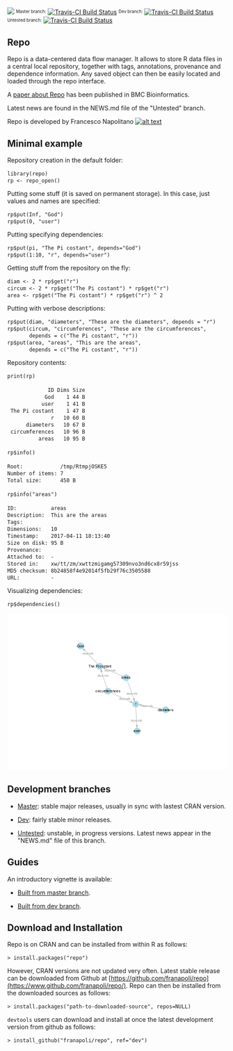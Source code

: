 [![](http://cranlogs.r-pkg.org/badges/repo)](https://cran.r-project.org/package=repo)
<sup><sub>Master branch:</sub></sup> [![Travis-CI Build Status](https://travis-ci.org/franapoli/repo.svg?branch=master)](https://travis-ci.org/franapoli/repo)
<sup><sub>Dev branch:</sub></sup> [![Travis-CI Build Status](https://travis-ci.org/franapoli/repo.svg?branch=dev)](https://travis-ci.org/franapoli/repo)
<sup><sub>Untested branch:</sub></sup> [![Travis-CI Build Status](https://travis-ci.org/franapoli/repo.svg?branch=untested)](https://travis-ci.org/franapoli/repo)
<!-- Grab your social icons from https://github.com/carlsednaoui/gitsocial -->
[1.2]: http://i.imgur.com/wWzX9uB.png (me on Twitter)
[1]: http://www.twitter.com/franapoli
<!-- Grab your social icons from https://github.com/carlsednaoui/gitsocial -->

## Repo

Repo is a data-centered data flow manager. It allows to store R data
files in a central local repository, together with tags, annotations,
provenance and dependence information. Any saved object can then be
easily located and loaded through the repo interface.

A [paper about Repo](http://rdcu.be/pklt) has been published in BMC
Bioinformatics.

Latest news are found in the NEWS.md file of the "Untested" branch.

Repo is developed by Francesco Napolitano [![alt text][1.2]][1]


## Minimal example

Repository creation in the default folder:

    library(repo)
    rp <- repo_open()

Putting some stuff (it is saved on permanent storage). In this case,
just values and names are specified:

    rp$put(Inf, "God")
    rp$put(0, "user")

Putting specifying dependencies:

    rp$put(pi, "The Pi costant", depends="God")
    rp$put(1:10, "r", depends="user")

Getting stuff from the repository on the fly:

    diam <- 2 * rp$get("r")
    circum <- 2 * rp$get("The Pi costant") * rp$get("r")
    area <- rp$get("The Pi costant") * rp$get("r") ^ 2

Putting with verbose descriptions:

    rp$put(diam, "diameters", "These are the diameters", depends = "r")
    rp$put(circum, "circumferences", "These are the circumferences",
           depends = c("The Pi costant", "r"))
    rp$put(area, "areas", "This are the areas",
           depends = c("The Pi costant", "r"))

Repository contents:

    print(rp)

                 ID Dims Size
                God    1 44 B
               user    1 41 B
     The Pi costant    1 47 B
                  r   10 60 B
          diameters   10 67 B
     circumferences   10 96 B
              areas   10 95 B

    rp$info()

    Root:            /tmp/RtmpjOSKE5 
    Number of items: 7 
    Total size:      450 B 

    rp$info("areas")

    ID:           areas
    Description:  This are the areas
    Tags:         
    Dimensions:   10
    Timestamp:    2017-04-11 18:13:40
    Size on disk: 95 B
    Provenance:   
    Attached to:  -
    Stored in:    xw/tt/zm/xwttzmigamg57309nvo3nd6cx8r59jss
    MD5 checksum: 8b24858f4e92014f5fb29f76c3505588
    URL:          -

Visualizing dependencies:

    rp$dependencies()

![](readme_example_files/figure-markdown_strict/unnamed-chunk-9-1.png)


## Development branches

+ [Master](https://github.com/franapoli/repo/tree/master): stable major
releases, usually in sync with lastest CRAN version.

+ [Dev](https://github.com/franapoli/repo/tree/dev): fairly stable
minor releases.

+ [Untested](https://github.com/franapoli/repo/tree/untested):
unstable, in progress versions. Latest news appear in the "NEWS.md"
file of this branch.


## Guides

An introductory vignette is available:

+ [Built from master
branch](https://rawgit.com/franapoli/repo/gh-pages/index.html).

+ [Built from dev
branch](https://rawgit.com/franapoli/repo/gh-pages-dev/index.html).


## Download and Installation

Repo is on CRAN and can be installed from within R as follows:

    > install.packages("repo")
    
However, CRAN versions are not updated very often. Latest stable
release can be downloaded from Github at
[https://github.com/franapoli/repo](https://www.github.com/franapoli/repo/).
Repo can then be installed from the downloaded sources as follows:

    > install.packages("path-to-downloaded-source", repos=NULL)

`devtools` users can download and install at once the latest development
version from github as follows:

    > install_github("franapoli/repo", ref="dev")


